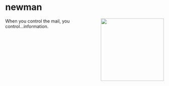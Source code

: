 # newman

<img src="http://www.seinfeldscripts.com/images/newman1.jpg" align="right" width="200" />

When you control the mail, you control...information.
